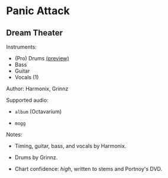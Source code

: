 # Panic Attack

## Dream Theater

Instruments:

  * (Pro) Drums [(preview)](http://pages.cs.wisc.edu/~tolly/customs/?title=panic-attack&artist=dream-theater)
  * Bass
  * Guitar
  * Vocals (1)

Author: Harmonix, Grinnz

Supported audio:

  * `album` (Octavarium)

  * `mogg`

Notes:

  * Timing, guitar, bass, and vocals by Harmonix.

  * Drums by Grinnz.

  * Chart confidence: *high*, written to stems and Portnoy's DVD.

